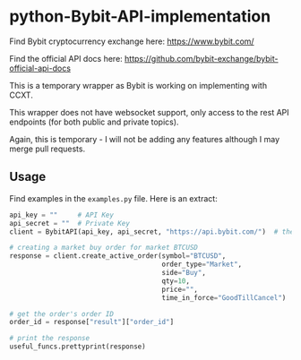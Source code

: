 # python-Bybit-API-implementation

Find Bybit cryptocurrency exchange here: https://www.bybit.com/

Find the official API docs here: https://github.com/bybit-exchange/bybit-official-api-docs

This is a temporary wrapper as Bybit is working on implementing with CCXT.

This wrapper does not have websocket support, only access to the rest API endpoints (for both public and private topics).

Again, this is temporary - I will not be adding any features although I may merge pull requests.

## Usage
Find examples in the `examples.py` file. Here is an extract:
```py
api_key = ""     # API Key
api_secret = ""  # Private Key
client = BybitAPI(api_key, api_secret, "https://api.bybit.com/")  # the URL indicates mainnet or testnet

# creating a market buy order for market BTCUSD
response = client.create_active_order(symbol="BTCUSD",
                                      order_type="Market",
                                      side="Buy",
                                      qty=10,
                                      price="",
                                      time_in_force="GoodTillCancel")

# get the order's order ID
order_id = response["result"]["order_id"]

# print the response
useful_funcs.prettyprint(response)
```
